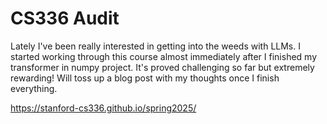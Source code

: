 # CS336 Audit

Lately I've been really interested in getting into the weeds with LLMs. I started working through this course almost immediately after I finished my transformer in numpy project. It's proved challenging so far but extremely rewarding! Will toss up a blog post with my thoughts once I finish everything.

https://stanford-cs336.github.io/spring2025/
